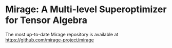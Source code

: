 # Mirage: A Multi-level Superoptimizer for Tensor Algebra

The most up-to-date Mirage repository is available at https://github.com/mirage-project/mirage
